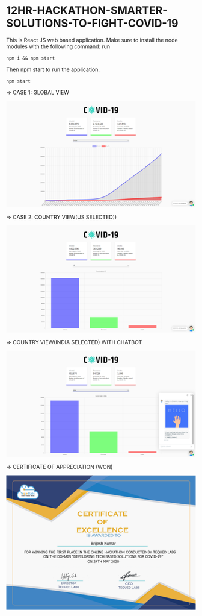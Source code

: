 # 12HR-HACKATHON-SMARTER-SOLUTIONS-TO-FIGHT-COVID-19

This is React JS web based application.
Make sure to install the node modules with the following command: run
          
    npm i && npm start

Then npm start to run the application.

    npm start

=> CASE 1: GLOBAL VIEW

![](images/glob.png)

=> CASE 2: COUNTRY VIEW(US SELECTED))

![](images/us.png)

=> COUNTRY VIEW(INDIA SELECTED) WITH CHATBOT

![](images/in.png)

=> CERTIFICATE OF APPRECIATION (WON)

![](images/won.jpg)
